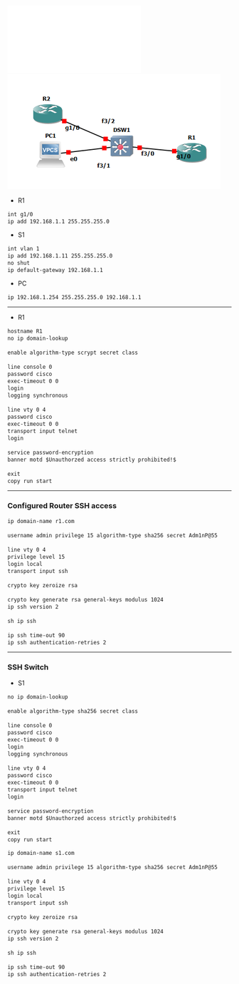 ![](../../res/4.4.9-lab---configure-network-devices-with-ssh.pdf)
![](../../res/Pasted%20image%2020250410175152.png)

- R1
```
int g1/0
ip add 192.168.1.1 255.255.255.0
```

- S1
```
int vlan 1
ip add 192.168.1.11 255.255.255.0
no shut
ip default-gateway 192.168.1.1
```

- PC
```
ip 192.168.1.254 255.255.255.0 192.168.1.1
```

---
 - R1
```
hostname R1
no ip domain-lookup

enable algorithm-type scrypt secret class

line console 0
password cisco
exec-timeout 0 0
login
logging synchronous

line vty 0 4 
password cisco
exec-timeout 0 0
transport input telnet
login

service password-encryption
banner motd $Unauthorzed access strictly prohibited!$

exit 
copy run start
```

---

### Configured Router SSH access


```
ip domain-name r1.com

username admin privilege 15 algorithm-type sha256 secret Adm1nP@55 

line vty 0 4
privilege level 15
login local 
transport input ssh

crypto key zeroize rsa

crypto key generate rsa general-keys modulus 1024
ip ssh version 2

sh ip ssh

ip ssh time-out 90
ip ssh authentication-retries 2
```

---
### SSH Switch
- S1
```
no ip domain-lookup

enable algorithm-type sha256 secret class

line console 0
password cisco
exec-timeout 0 0
login
logging synchronous

line vty 0 4 
password cisco
exec-timeout 0 0
transport input telnet
login

service password-encryption
banner motd $Unauthorzed access strictly prohibited!$

exit
copy run start
```

```
ip domain-name s1.com

username admin privilege 15 algorithm-type sha256 secret Adm1nP@55 

line vty 0 4
privilege level 15
login local 
transport input ssh

crypto key zeroize rsa

crypto key generate rsa general-keys modulus 1024
ip ssh version 2

sh ip ssh

ip ssh time-out 90
ip ssh authentication-retries 2
```
